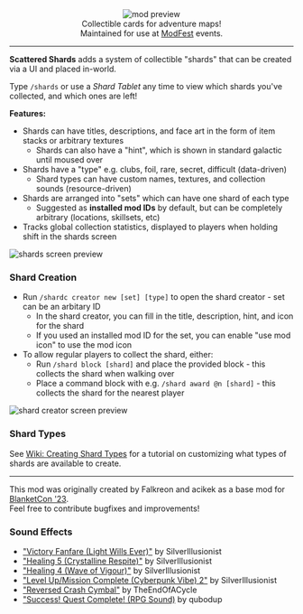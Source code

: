 <!--suppress HtmlDeprecatedTag, XmlDeprecatedElement -->
<center><img alt="mod preview" src="https://cdn.modrinth.com/data/DB9GU3tx/images/fa20b10e5056ddf03b3f938f8818c7f0d0bbd2c7.png" /></center>

<center>
Collectible cards for adventure maps!<br/>
Maintained for use at <a href="https://modfest.net">ModFest</a> events.
</center>

---

**Scattered Shards** adds a system of collectible "shards" that can be created via a UI and placed in-world.

Type `/shards` or use a *Shard Tablet* any time to view which shards you've collected, and which ones are left!

**Features:**
- Shards can have titles, descriptions, and face art in the form of item stacks or arbitrary textures
  - Shards can also have a "hint", which is shown in standard galactic until moused over
- Shards have a "type" e.g. clubs, foil, rare, secret, difficult (data-driven)
  - Shard types can have custom names, textures, and collection sounds (resource-driven)
- Shards are arranged into "sets" which can have one shard of each type
	- Suggested as **installed mod IDs** by default, but can be completely arbitrary (locations, skillsets, etc)
- Tracks global collection statistics, displayed to players when holding shift in the shards screen

![shards screen preview](https://cdn.modrinth.com/data/DB9GU3tx/images/ba00e12bef9b8d90d096a71bba11d71c14f6e01f.png)

### Shard Creation

- Run `/shardc creator new [set] [type]` to open the shard creator - set can be an arbitary ID
  - In the shard creator, you can fill in the title, description, hint, and icon for the shard
  - If you used an installed mod ID for the set, you can enable "use mod icon" to use the mod icon
- To allow regular players to collect the shard, either:
  - Run `/shard block [shard]` and place the provided block - this collects the shard when walking over
  - Place a command block with e.g. `/shard award @n [shard]` - this collects the shard for the nearest player

![shard creator screen preview](https://cdn.modrinth.com/data/DB9GU3tx/images/a35729532f21b838fcfa91bcf3490cd5bbd6bbec.png)

### Shard Types

See [Wiki: Creating Shard Types](https://github.com/ModFest/scattered-shards/wiki/Creating-Shard-Types) for a tutorial on customizing what types of shards are available to create.

---

This mod was originally created by Falkreon and acikek as a base mod for [BlanketCon '23](https://modfest.net/bc23).<br/>
Feel free to contribute bugfixes and improvements!

### Sound Effects

- ["Victory Fanfare (Light Wills Ever)"](https://freesound.org/people/SilverIllusionist/sounds/669324/) by SilverIllusionist
- ["Healing 5 (Crystalline Respite)"](https://freesound.org/people/SilverIllusionist/sounds/654071/) by SilverIllusionist
- ["Healing 4 (Wave of Vigour)"](https://freesound.org/people/SilverIllusionist/sounds/654070/) by SilverIllusionist
- ["Level Up/Mission Complete (Cyberpunk Vibe) 2"](https://freesound.org/people/SilverIllusionist/sounds/661240/) by SilverIllusionist
- ["Reversed Crash Cymbal"](https://freesound.org/people/TheEndOfACycle/sounds/674291/) by TheEndOfACycle
- ["Success! Quest Complete! (RPG Sound)](https://freesound.org/people/qubodup/sounds/166540/) by qubodup
